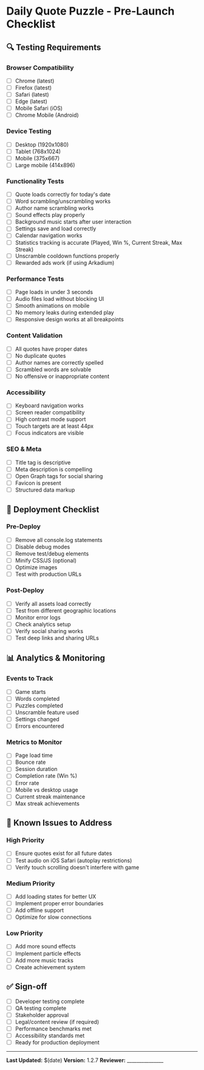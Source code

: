 # Daily Quote Puzzle - Pre-Launch Checklist

## 🔍 Testing Requirements

### Browser Compatibility
- [ ] Chrome (latest)
- [ ] Firefox (latest)
- [ ] Safari (latest)
- [ ] Edge (latest)
- [ ] Mobile Safari (iOS)
- [ ] Chrome Mobile (Android)

### Device Testing
- [ ] Desktop (1920x1080)
- [ ] Tablet (768x1024)
- [ ] Mobile (375x667)
- [ ] Large mobile (414x896)

### Functionality Tests
- [ ] Quote loads correctly for today's date
- [ ] Word scrambling/unscrambling works
- [ ] Author name scrambling works
- [ ] Sound effects play properly
- [ ] Background music starts after user interaction
- [ ] Settings save and load correctly
- [ ] Calendar navigation works
- [ ] Statistics tracking is accurate (Played, Win %, Current Streak, Max Streak)
- [ ] Unscramble cooldown functions properly
- [ ] Rewarded ads work (if using Arkadium)

### Performance Tests
- [ ] Page loads in under 3 seconds
- [ ] Audio files load without blocking UI
- [ ] Smooth animations on mobile
- [ ] No memory leaks during extended play
- [ ] Responsive design works at all breakpoints

### Content Validation
- [ ] All quotes have proper dates
- [ ] No duplicate quotes
- [ ] Author names are correctly spelled
- [ ] Scrambled words are solvable
- [ ] No offensive or inappropriate content

### Accessibility
- [ ] Keyboard navigation works
- [ ] Screen reader compatibility
- [ ] High contrast mode support
- [ ] Touch targets are at least 44px
- [ ] Focus indicators are visible

### SEO & Meta
- [ ] Title tag is descriptive
- [ ] Meta description is compelling
- [ ] Open Graph tags for social sharing
- [ ] Favicon is present
- [ ] Structured data markup

## 🚀 Deployment Checklist

### Pre-Deploy
- [ ] Remove all console.log statements
- [ ] Disable debug modes
- [ ] Remove test/debug elements
- [ ] Minify CSS/JS (optional)
- [ ] Optimize images
- [ ] Test with production URLs

### Post-Deploy
- [ ] Verify all assets load correctly
- [ ] Test from different geographic locations
- [ ] Monitor error logs
- [ ] Check analytics setup
- [ ] Verify social sharing works
- [ ] Test deep links and sharing URLs

## 📊 Analytics & Monitoring

### Events to Track
- [ ] Game starts
- [ ] Words completed
- [ ] Puzzles completed
- [ ] Unscramble feature used
- [ ] Settings changed
- [ ] Errors encountered

### Metrics to Monitor
- [ ] Page load time
- [ ] Bounce rate
- [ ] Session duration
- [ ] Completion rate (Win %)
- [ ] Error rate
- [ ] Mobile vs desktop usage
- [ ] Current streak maintenance
- [ ] Max streak achievements

## 🔧 Known Issues to Address

### High Priority
- [ ] Ensure quotes exist for all future dates
- [ ] Test audio on iOS Safari (autoplay restrictions)
- [ ] Verify touch scrolling doesn't interfere with game

### Medium Priority
- [ ] Add loading states for better UX
- [ ] Implement proper error boundaries
- [ ] Add offline support
- [ ] Optimize for slow connections

### Low Priority
- [ ] Add more sound effects
- [ ] Implement particle effects
- [ ] Add more music tracks
- [ ] Create achievement system

## ✅ Sign-off

- [ ] Developer testing complete
- [ ] QA testing complete
- [ ] Stakeholder approval
- [ ] Legal/content review (if required)
- [ ] Performance benchmarks met
- [ ] Accessibility standards met
- [ ] Ready for production deployment

---

**Last Updated:** $(date)
**Version:** 1.2.7
**Reviewer:** _______________